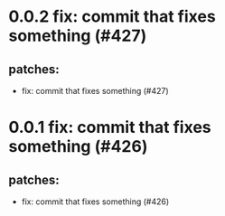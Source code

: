 # 0.0.2 fix: commit that fixes something (#427)

## patches:
* fix: commit that fixes something (#427)

# 0.0.1 fix: commit that fixes something (#426)

## patches:
* fix: commit that fixes something (#426)

